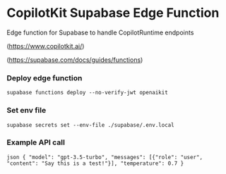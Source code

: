 # CopilotKit Supabase Edge Function

Edge function for Supabase to handle CopilotRuntime endpoints


(https://www.copilotkit.ai/)

(https://supabase.com/docs/guides/functions)

### Deploy edge function
`supabase functions deploy --no-verify-jwt openaikit`

### Set env file
`supabase secrets set --env-file ./supabase/.env.local`

### Example API call
`json
{
     "model": "gpt-3.5-turbo",
     "messages": [{"role": "user", "content": "Say this is a test!"}],
     "temperature": 0.7
}
`
